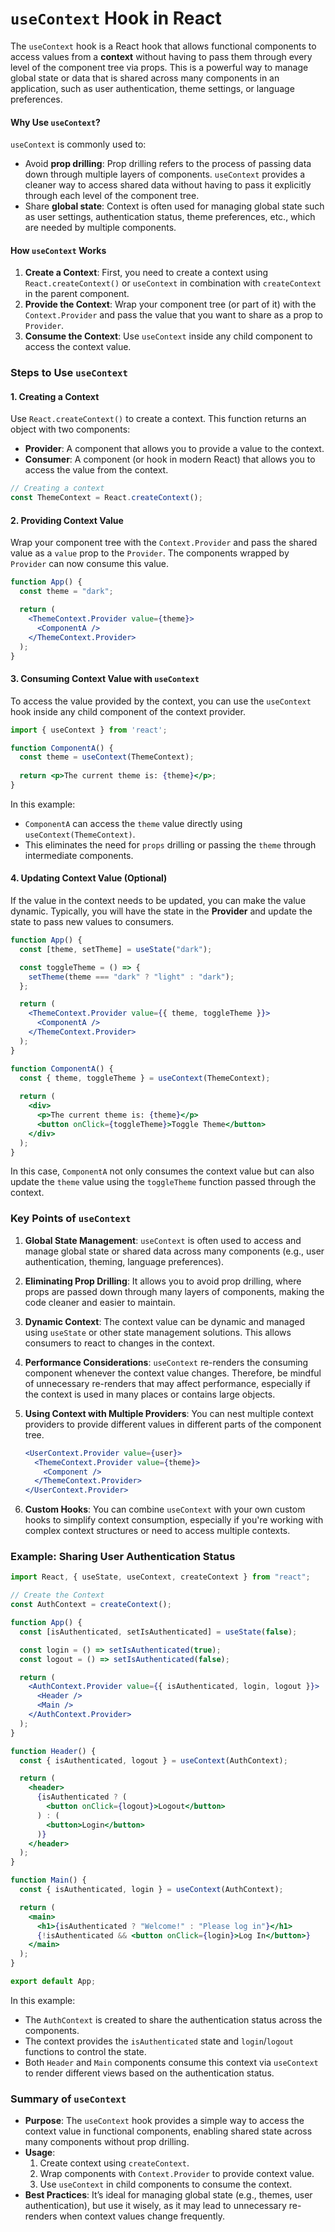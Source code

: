 # `useContext` Hook in React

The `useContext` hook is a React hook that allows functional components to access values from a **context** without having to pass them through every level of the component tree via props. This is a powerful way to manage global state or data that is shared across many components in an application, such as user authentication, theme settings, or language preferences.

#### **Why Use `useContext`?**
`useContext` is commonly used to:
- Avoid **prop drilling**: Prop drilling refers to the process of passing data down through multiple layers of components. `useContext` provides a cleaner way to access shared data without having to pass it explicitly through each level of the component tree.
- Share **global state**: Context is often used for managing global state such as user settings, authentication status, theme preferences, etc., which are needed by multiple components.

#### **How `useContext` Works**
1. **Create a Context**: First, you need to create a context using `React.createContext()` or `useContext` in combination with `createContext` in the parent component.
2. **Provide the Context**: Wrap your component tree (or part of it) with the `Context.Provider` and pass the value that you want to share as a prop to `Provider`.
3. **Consume the Context**: Use `useContext` inside any child component to access the context value.

### **Steps to Use `useContext`**

#### **1. Creating a Context**

Use `React.createContext()` to create a context. This function returns an object with two components:
- **Provider**: A component that allows you to provide a value to the context.
- **Consumer**: A component (or hook in modern React) that allows you to access the value from the context.

```jsx
// Creating a context
const ThemeContext = React.createContext();
```

#### **2. Providing Context Value**

Wrap your component tree with the `Context.Provider` and pass the shared value as a `value` prop to the `Provider`. The components wrapped by `Provider` can now consume this value.

```jsx
function App() {
  const theme = "dark";

  return (
    <ThemeContext.Provider value={theme}>
      <ComponentA />
    </ThemeContext.Provider>
  );
}
```

#### **3. Consuming Context Value with `useContext`**

To access the value provided by the context, you can use the `useContext` hook inside any child component of the context provider.

```jsx
import { useContext } from 'react';

function ComponentA() {
  const theme = useContext(ThemeContext);
  
  return <p>The current theme is: {theme}</p>;
}
```

In this example:
- `ComponentA` can access the `theme` value directly using `useContext(ThemeContext)`.
- This eliminates the need for `props` drilling or passing the `theme` through intermediate components.

#### **4. Updating Context Value (Optional)**

If the value in the context needs to be updated, you can make the value dynamic. Typically, you will have the state in the **Provider** and update the state to pass new values to consumers.

```jsx
function App() {
  const [theme, setTheme] = useState("dark");

  const toggleTheme = () => {
    setTheme(theme === "dark" ? "light" : "dark");
  };

  return (
    <ThemeContext.Provider value={{ theme, toggleTheme }}>
      <ComponentA />
    </ThemeContext.Provider>
  );
}

function ComponentA() {
  const { theme, toggleTheme } = useContext(ThemeContext);
  
  return (
    <div>
      <p>The current theme is: {theme}</p>
      <button onClick={toggleTheme}>Toggle Theme</button>
    </div>
  );
}
```

In this case, `ComponentA` not only consumes the context value but can also update the `theme` value using the `toggleTheme` function passed through the context.

### **Key Points of `useContext`**

1. **Global State Management**: `useContext` is often used to access and manage global state or shared data across many components (e.g., user authentication, theming, language preferences).
   
2. **Eliminating Prop Drilling**: It allows you to avoid prop drilling, where props are passed down through many layers of components, making the code cleaner and easier to maintain.
   
3. **Dynamic Context**: The context value can be dynamic and managed using `useState` or other state management solutions. This allows consumers to react to changes in the context.

4. **Performance Considerations**: `useContext` re-renders the consuming component whenever the context value changes. Therefore, be mindful of unnecessary re-renders that may affect performance, especially if the context is used in many places or contains large objects.

5. **Using Context with Multiple Providers**: You can nest multiple context providers to provide different values in different parts of the component tree.

   ```jsx
   <UserContext.Provider value={user}>
     <ThemeContext.Provider value={theme}>
       <Component />
     </ThemeContext.Provider>
   </UserContext.Provider>
   ```

6. **Custom Hooks**: You can combine `useContext` with your own custom hooks to simplify context consumption, especially if you're working with complex context structures or need to access multiple contexts.

### **Example: Sharing User Authentication Status**

```jsx
import React, { useState, useContext, createContext } from "react";

// Create the Context
const AuthContext = createContext();

function App() {
  const [isAuthenticated, setIsAuthenticated] = useState(false);

  const login = () => setIsAuthenticated(true);
  const logout = () => setIsAuthenticated(false);

  return (
    <AuthContext.Provider value={{ isAuthenticated, login, logout }}>
      <Header />
      <Main />
    </AuthContext.Provider>
  );
}

function Header() {
  const { isAuthenticated, logout } = useContext(AuthContext);

  return (
    <header>
      {isAuthenticated ? (
        <button onClick={logout}>Logout</button>
      ) : (
        <button>Login</button>
      )}
    </header>
  );
}

function Main() {
  const { isAuthenticated, login } = useContext(AuthContext);

  return (
    <main>
      <h1>{isAuthenticated ? "Welcome!" : "Please log in"}</h1>
      {!isAuthenticated && <button onClick={login}>Log In</button>}
    </main>
  );
}

export default App;
```

In this example:
- The `AuthContext` is created to share the authentication status across the components.
- The context provides the `isAuthenticated` state and `login`/`logout` functions to control the state.
- Both `Header` and `Main` components consume this context via `useContext` to render different views based on the authentication status.

### **Summary of `useContext`**

- **Purpose**: The `useContext` hook provides a simple way to access the context value in functional components, enabling shared state across many components without prop drilling.
- **Usage**:
  1. Create context using `createContext`.
  2. Wrap components with `Context.Provider` to provide context value.
  3. Use `useContext` in child components to consume the context.
- **Best Practices**: It’s ideal for managing global state (e.g., themes, user authentication), but use it wisely, as it may lead to unnecessary re-renders when context values change frequently.
